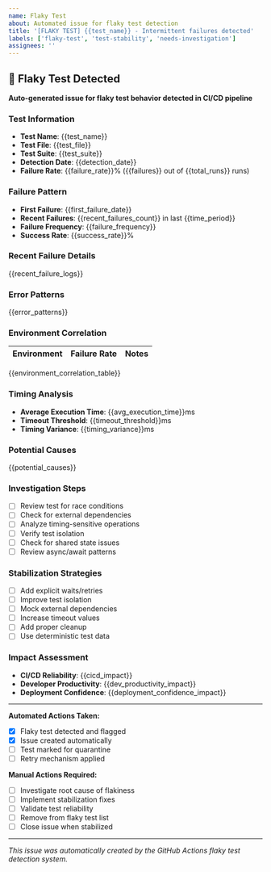 ```yaml
---
name: Flaky Test
about: Automated issue for flaky test detection
title: '[FLAKY TEST] {{test_name}} - Intermittent failures detected'
labels: ['flaky-test', 'test-stability', 'needs-investigation']
assignees: ''
---
```


## 🔄 Flaky Test Detected

**Auto-generated issue for flaky test behavior detected in CI/CD pipeline**

### **Test Information**
- **Test Name**: {{test_name}}
- **Test File**: {{test_file}}
- **Test Suite**: {{test_suite}}
- **Detection Date**: {{detection_date}}
- **Failure Rate**: {{failure_rate}}% ({{failures}} out of {{total_runs}} runs)

### **Failure Pattern**
- **First Failure**: {{first_failure_date}}
- **Recent Failures**: {{recent_failures_count}} in last {{time_period}}
- **Failure Frequency**: {{failure_frequency}}
- **Success Rate**: {{success_rate}}%

### **Recent Failure Details**
{{recent_failure_logs}}

### **Error Patterns**
{{error_patterns}}

### **Environment Correlation**
| Environment | Failure Rate | Notes |
|-------------|--------------|-------|
{{environment_correlation_table}}

### **Timing Analysis**
- **Average Execution Time**: {{avg_execution_time}}ms
- **Timeout Threshold**: {{timeout_threshold}}ms
- **Timing Variance**: {{timing_variance}}ms

### **Potential Causes**
{{potential_causes}}

### **Investigation Steps**
- [ ] Review test for race conditions
- [ ] Check for external dependencies
- [ ] Analyze timing-sensitive operations
- [ ] Verify test isolation
- [ ] Check for shared state issues
- [ ] Review async/await patterns

### **Stabilization Strategies**
- [ ] Add explicit waits/retries
- [ ] Improve test isolation
- [ ] Mock external dependencies
- [ ] Increase timeout values
- [ ] Add proper cleanup
- [ ] Use deterministic test data

### **Impact Assessment**
- **CI/CD Reliability**: {{cicd_impact}}
- **Developer Productivity**: {{dev_productivity_impact}}
- **Deployment Confidence**: {{deployment_confidence_impact}}

---

**Automated Actions Taken:**
- [x] Flaky test detected and flagged
- [x] Issue created automatically
- [ ] Test marked for quarantine
- [ ] Retry mechanism applied

**Manual Actions Required:**
- [ ] Investigate root cause of flakiness
- [ ] Implement stabilization fixes
- [ ] Validate test reliability
- [ ] Remove from flaky test list
- [ ] Close issue when stabilized

---

*This issue was automatically created by the GitHub Actions flaky test detection system.*